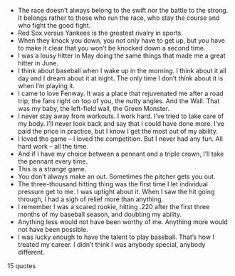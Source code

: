 - The race doesn’t always belong to the swift nor the battle to the strong. It belongs rather to those who run the race, who stay the course and who fight the good fight.
 - Red Sox versus Yankees is the greatest rivalry in sports.
 - When they knock you down, you not only have to get up, but you have to make it clear that you won’t be knocked down a second time.
 - I was a lousy hitter in May doing the same things that made me a great hitter in June.
 - I think about baseball when I wake up in the morning. I think about it all day and I dream about it at night. The only time I don’t think about it is when I’m playing it.
 - I came to love Fenway. It was a place that rejuvenated me after a road trip; the fans right on top of you, the nutty angles. And the Wall. That was my baby, the left-field wall, the Green Monster.
 - I never stay away from workouts. I work hard. I’ve tried to take care of my body. I’ll never look back and say that I could have done more. I’ve paid the price in practice, but I know I get the most out of my ability.
 - I loved the game – I loved the competition. But I never had any fun. All hard work – all the time.
 - And if I have my choice between a pennant and a triple crown, I’ll take the pennant every time.
 - This is a strange game.
 - You don’t always make an out. Sometimes the pitcher gets you out.
 - The three-thousand hitting thing was the first time I let individual pressure get to me. I was uptight about it. When I saw the hit going through, I had a sigh of relief more than anything.
 - I remember I was a scared rookie, hitting .220 after the first three months of my baseball season, and doubting my ability.
 - Anything less would not have been worthy of me. Anything more would not have been possible.
 - I was lucky enough to have the talent to play baseball. That’s how I treated my career. I didn’t think I was anybody special, anybody different.

15 quotes